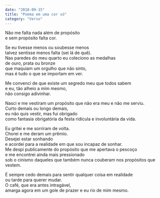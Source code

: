 ```yaml
---
date: "2018-09-15"
title: "Poema em uma cor só"
category: "Verso"
---
```



Não me falta nada além de propósito\
e sem propósito falta cor.

Se eu tivesse menos ou soubesse menos\
talvez sentisse menos falta (sei lá de quê).\
Nas paredes do meu quarto eu coleciono as medalhas\
de ouro, prata ou bronze\
que maquiam um orgulho que não sinto,\
mas é tudo o que se importam em ver.

Me convenci de que existe um segredo meu que todos sabem\
e eu, tão alheio a mim mesmo,\
não consigo adivinhar.

Nasci e me vestiram um propósito que não era meu e não me serviu.\
Curto demais ou longo demais,\
eu não quis vestir, mas fui obrigado\
como fantasia obrigatória da festa ridícula e involuntária da vida.

Eu gritei e me sorriram de volta.\
Chorei e me deram um prêmio.\
Desejei estar sonhando\
e acordei para a realidade em que sou incapaz de sonhar.\
Me despi publicamente do propósito que me apertava o pescoço\
e me encontrei ainda mais pressionado\
sob o cinismo daqueles que também nunca couberam nos propósitos que vestem.

É sempre cedo demais para sentir qualquer coisa em realidade\
ou tarde para querer mudar.\
O café, que era antes intragável,\
amarga agora em um gole de prazer e eu rio de mim mesmo.

